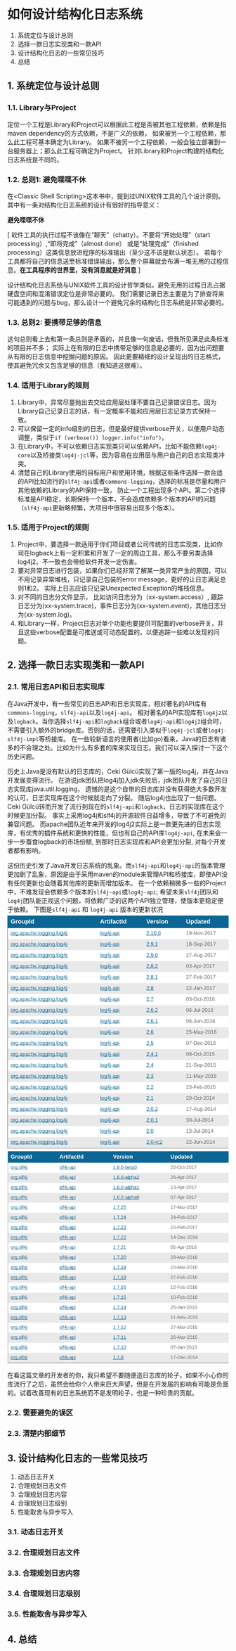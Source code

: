# 如何设计结构化日志系统

1. 系统定位与设计总则
2. 选择一款日志实现类和一款API
3. 设计结构化日志的一些常见技巧
4. 总结

## 1. 系统定位与设计总则

### 1.1. Library与Project

定位一个工程是Library和Project可以根据此工程是否被其他工程依赖，依赖是指maven dependency的方式依赖，不是广义的依赖，
如果被另一个工程依赖，那么此工程可基本确定为Library。 如果不被另一个工程依赖，一般会独立部署到一台服务器上；那么此工程可确定为Project。
针对Library和Project构建的结构化日志系统是不同的。

### 1.2. 总则1: 避免喋喋不休

在\<Classic Shell Scripting\>这本书中，提到过UNIX软件工具的几个设计原则。其中有一条对结构化日志系统的设计有很好的指导意义：  
  
**避免喋喋不休**  
  
\[ 软件工具的执行过程不该像在“聊天”（chatty）。不要将“开始处理”（start processing）,“即将完成”（almost done）
或是“处理完成”（finished processing）这类信息放进程序的标准输出（至少这不该是默认状态）。
若每个工具都将自己的信息送至标准错误输出，那么整个屏幕就会布满一堆无用的过程信息。**在工具程序的世界里，没有消息就是好消息** \]  
  
设计结构化日志系统与UNIX软件工具的设计哲学类似。避免无用的过程日志占据硬盘空间和混淆错误定位是非常必要的。
我们需要记录日志主要是为了排查将来可能遇到的问题与bug，那么设计一个避免冗余的结构化日志系统是非常必要的。

### 1.3. 总则2: 要携带足够的信息

这句总则看上去和第一条总则是矛盾的，并且像一句废话，但我所见满足此条标准的项目并不多；
实际上在有限的日志中携带足够的信息是必要的，因为出问题要从有限的日志信息中挖掘问题的原因。
因此更要精细的设计呈现出的日志格式，使其避免冗余又包含足够的信息（我知道这很难）。

### 1.4. 适用于Library的规则

1. Library中，异常尽量抛出去交给应用层处理不要自己记录错误日志。因为Library自己记录日志的话，有一定概率不能和应用层日志记录方式保持一致。
2. 可以保留一定的info级别的日志，但是最好提供verbose开关，以便用户动态调整，类似于`if (verbose()) logger.info("info")`。
3. 在Library中，不可以依赖日志实现类只可以依赖API，比如不能依赖`log4j-core`以及桥接类`log4j-jcl`等，因为容易在应用层与用户自己的日志实现类冲突。
4. 清楚自己的Library使用的目标用户和使用环境，根据这些条件选择一款合适的API比如流行的`slf4j-api`或者`commons-logging`，选择的标准是尽量和用户其他依赖的Library的API保持一致，
防止一个工程出现多个API。第二个选择标准是API稳定，长期保持一个版本，不会造成依赖多个版本的API的问题（`slf4j-api`更新略频繁，大项目中很容易出现多个版本）。

### 1.5. 适用于Project的规则

1. Project中，要选择一款适用于你们项目或者公司传统的日志实现类，比如你司在logback上有一定积累和开发了一定的周边工具，那么不要另类选择log4j2。不一致也会带给软件开发一定伤害。
2. 要对异常日志进行包装，如果你们已经非常了解某一类异常产生的原因，可以不用记录异常堆栈，只记录自己包装的error message，更好的让日志满足总则1和2。
实际上日志应该只记录Unexpected Exception的堆栈信息。
3. 对不同的日志分文件显示， 比如访问日志分为（xx-system.access）, 跟踪日志分为(xx-system.trace)，事件日志分为(xx-system.event)，其他日志分为(xx-system.log)。
4. 和Library一样，Project日志对单个功能也要提供可配置的verbose开关，并且这些verbose配置是可推送或可动态配置的。以便追踪一些难以发现的问题。

## 2. 选择一款日志实现类和一款API

### 2.1. 常用日志API和日志实现库

在Java开发中，有一些常见的日志API和日志实现库，相对著名的API库有`commons-logging`，`slf4j-api`以及`log4j-api`。
相对著名的API实现库有`log4j2`以及`logback`。当你选择`slf4j-api`和`logback`组合或者`log4j-api`和`log4j2`组合时，不需要引入额外的bridge库。否则的话，还需要引入类似于`log4j-jcl`或者`log4j-slf4j-impl`等桥接库。
在一些较新语言的使用者(比如go)看来，Java的日志有诸多的不合理之处。比如为什么有多套的库来实现日志。我们可以深入探讨一下这个历史问题。  
  
历史上Java是没有默认的日志库的，Ceki Gülcü实现了第一版的log4j，并在Java开发届变得流行。
在游说jdk团队把log4j加入jdk失败后，jdk团队开发了自己的日志实现库java.util.logging，
遗憾的是这个自带的日志库并没有获得绝大多数开发的认可，日志实现库在这个时候就走向了分裂。
随后log4j也出现了一些问题。Ceki Gülcü转而开发了流行到现在的`slf4j-api`和`logback`，日志的实现库在这个时候更加分裂。
事实上采用log4j和slf4j的开源软件日益增多，导致了不可避免的兼容问题。
而apache团队近年来开发的log4j2实际上是一款更先进的日志实现库，有优秀的插件系统和更快的性能，但也有自己的API库`log4j-api`,
在未来会一步一步蚕食logback的市场份额, 到那时日志实现库和API会更加分裂, 对每个开发者都有影响。
  
这份历史引发了Java开发日志系统的乱象。而`slf4j-api`和`log4j-api`的版本管理更加剧了乱象，原因是由于采用maven的module来管理API和桥接库，即使API没有任何更新也会随着其他库的更新而增加版本。
在一个依赖稍微多一些的Project中，不难发现会依赖多个版本的`slf4j-api`或`log4j-api`; 希望未来`slf4j`团队和`log4j`团队能正视这个问题，将依赖广泛的这两个API独立管理，使版本更稳定便于依赖。 
下图是`slf4j-api` 和 `log4j-api` 版本的更新状况  
![图1](./image-1.png)  
![图2](./image-2.png)  
    
在看这篇文章的开发者的你，我只希望不要随便造日志库的轮子，如果不小心你的库流行了之后，虽然会给你个人带来巨大声望，但是在开发届的影响有可能是负面的。试着改善现有的日志系统而不是发明轮子，也是一种珍贵的贡献。
  

### 2.2. 需要避免的误区



### 2.3. 清楚内部细节

## 3. 设计结构化日志的一些常见技巧

1. 动态日志开关
2. 合理规划日志文件
3. 合理规划日志内容
4. 合理规划日志级别
5. 性能取舍与异步写入

### 3.1. 动态日志开关

### 3.2. 合理规划日志文件

### 3.3. 合理规划日志内容

### 3.4. 合理规划日志级别

### 3.5. 性能取舍与异步写入

## 4. 总结

